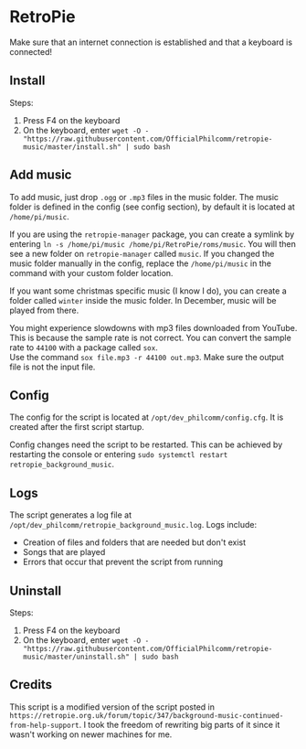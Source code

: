 # RetroPie
Make sure that an internet connection is established and that a keyboard is connected!

## Install
Steps:
1. Press F4 on the keyboard
2. On the keyboard, enter `wget -O - "https://raw.githubusercontent.com/OfficialPhilcomm/retropie-music/master/install.sh" | sudo bash`

## Add music
To add music, just drop `.ogg` or `.mp3` files in the music folder. The music folder is defined in the config (see config section), by default it is located at `/home/pi/music`.

If you are using the `retropie-manager` package, you can create a symlink by entering `ln -s /home/pi/music /home/pi/RetroPie/roms/music`. You will then see a new folder on `retropie-manager` called `music`. If you changed the music folder manually in the config, replace the `/home/pi/music` in the command with your custom folder location.

If you want some christmas specific music (I know I do), you can create a folder called `winter` inside the music folder. In December, music will be played from there.

You might experience slowdowns with mp3 files downloaded from YouTube. This is because the sample rate is not correct. You can convert the sample rate to `44100` with a package called `sox`.  
Use the command `sox file.mp3 -r 44100 out.mp3`. Make sure the output file is not the input file.

## Config
The config for the script is located at `/opt/dev_philcomm/config.cfg`. It is created after the first script startup.

Config changes need the script to be restarted. This can be achieved by restarting the console or entering `sudo systemctl restart retropie_background_music`.

## Logs
The script generates a log file at `/opt/dev_philcomm/retropie_background_music.log`.
Logs include:
- Creation of files and folders that are needed but don't exist
- Songs that are played
- Errors that occur that prevent the script from running

## Uninstall
Steps:
1. Press F4 on the keyboard
2. On the keyboard, enter `wget -O - "https://raw.githubusercontent.com/OfficialPhilcomm/retropie-music/master/uninstall.sh" | sudo bash`

## Credits
This script is a modified version of the script posted in `https://retropie.org.uk/forum/topic/347/background-music-continued-from-help-support`. I took the freedom of rewriting big parts of it since it wasn't working on newer machines for me.
